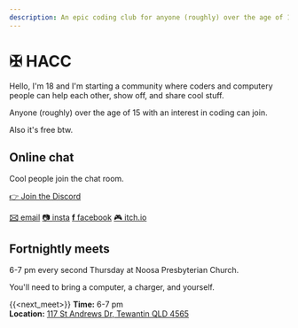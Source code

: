 ```yaml
---
description: An epic coding club for anyone (roughly) over the age of 15 based in the Noosa area.
---
```


# &#10016; HACC

Hello, I'm 18 and I'm starting a community where coders and computery people can help each other, show off, and share cool stuff.

Anyone (roughly) over the age of 15 with an interest in coding can join.

Also it's free btw.

## Online chat

Cool people join the chat room.

<a href="https://discord.gg/qQy5drZ2QR" class="hl">&#128073; Join the Discord</a>

<div>
<a href="mailto:zac@hacc.party"><b>&#128386;</b> email</a>
<a href="https://instagram.com/hacc_noosa">&#128247; insta</a>
<a href="https://www.facebook.com/profile.php?id=100012621345414"><b>f</b> facebook</a>
<a href="https://haccn.itch.io">&#127918; itch.io</a>
</div>

## Fortnightly meets

6-7 pm every second Thursday at Noosa Presbyterian Church.

You'll need to bring a computer, a charger, and yourself.

{{<next_meet>}}
**Time:** 6-7 pm\
**Location:** [117 St Andrews Dr, Tewantin QLD 4565](https://maps.app.goo.gl/7exVwv6GUnJnDHYNA)

